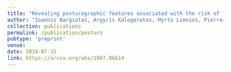 ```yaml
---
title: "Revealing posturographic features associated with the risk of falling in patients with Parkinsonian syndromes via machine learning"
author: "Ioannis Bargiotas, Argyris Kalogeratos, Myrto Limnios, Pierre–Paul Vidal, Damien Ricard, Nicolas Vayatis"
collection: publications
permalink: /publication/posturo
pubtype: 'preprint'
venue: 
date: 2019-07-15
link: https://arxiv.org/abs/1907.06614
---
```

